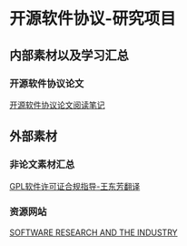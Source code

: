# 开源软件协议-研究项目

## 内部素材以及学习汇总

### 开源软件协议论文

[开源软件协议论文阅读笔记](https://github.com/JayFrank/Open_Source_Software_Research/blob/master/Project-License/ReadingNotes.md)


## 外部素材

### 非论文素材汇总
[GPL软件许可证合规指导-王东芳翻译](https://github.com/JayFrank/Open_Source_Software_Research/blob/master/Project-License/OtherMaterial/GPL%E8%BD%AF%E4%BB%B6%E8%AE%B8%E5%8F%AF%E8%AF%81%E5%90%88%E8%A7%84%E6%8C%87%E5%AF%BC-%E7%8E%8B%E4%B8%9C%E8%8A%B3%E7%BF%BB%E8%AF%91.pdf)


### 资源网站
[SOFTWARE RESEARCH AND THE INDUSTRY](https://dirkriehle.com/2019/04/23/open-source-expanded-just-started/)

